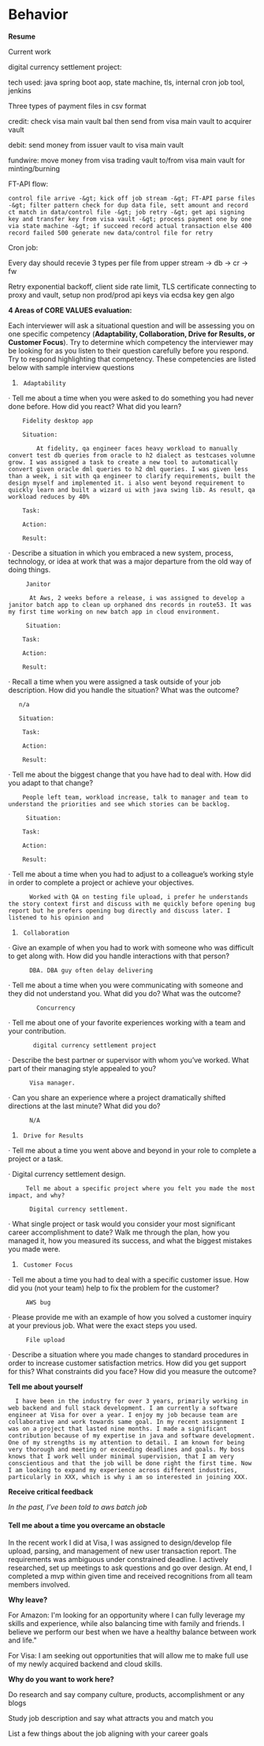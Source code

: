 # Behavior

**Resume**

Current work

digital currency settlement project: 

tech used: java spring boot aop, state machine, tls, internal cron job tool, jenkins

Three types of payment files in csv format

credit: check visa main vault bal then send from visa main vault to acquirer vault 

debit: send money from issuer vault to visa main vault

fundwire: move money from visa trading vault to/from visa main vault for minting/burning

FT-API flow:

    control file arrive -&gt; kick off job stream -&gt; FT-API parse files -&gt; filter pattern check for dup data file, sett amount and record ct match in data/control file -&gt; job retry -&gt; get api signing key and transfer key from visa vault -&gt; process payment one by one via state machine -&gt; if succeed record actual transaction else 400 record failed 500 generate new data/control file for retry

Cron job:

Every day should recevie 3 types per file from upper stream -&gt; db -&gt; cr -&gt; fw

Retry exponential backoff, client side rate limit, TLS certificate connecting to proxy and vault, setup non prod/prod api keys via ecdsa key gen algo



**4 Areas of CORE VALUES evaluation:**

Each interviewer will ask a situational question and will be assessing you on one specific competency \(**Adaptability, Collaboration, Drive for Results, or Customer Focus**\). Try to determine which competency the interviewer may be looking for as you listen to their question carefully before you respond. Try to respond highlighting that competency. These competencies are listed below with sample interview questions

1.      Adaptability

·         Tell me about a time when you were asked to do something you had never done before. How did you react? What did you learn?

        Fidelity desktop app

        Situation:

            At fidelity, qa engineer faces heavy workload to manually convert test db queries from oracle to h2 dialect as testcases volumne grow. I was assigned a task to create a new tool to automatically convert given oracle dml queries to h2 dml queries. I was given less than a week, i sit with qa engineer to clarify requirements, built the design myself and implemented it. i also went beyond requirement to quickly learn and built a wizard ui with java swing lib. As result, qa workload reduces by 40%

        Task:

        Action:

        Result:

·         Describe a situation in which you embraced a new system, process, technology, or idea at work that was a major departure from the old way of doing things.

         Janitor 

          At Aws, 2 weeks before a release, i was assigned to develop a janitor batch app to clean up orphaned dns records in route53. It was my first time working on new batch app in cloud environment. 

         Situation:

        Task:

        Action:

        Result:

·         Recall a time when you were assigned a task outside of your job description. How did you handle the situation? What was the outcome?

       n/a

       Situation:

        Task:

        Action:

        Result:

·         Tell me about the biggest change that you have had to deal with. How did you adapt to that change?

        People left team, workload increase, talk to manager and team to understand the priorities and see which stories can be backlog. 

         Situation:

        Task:

        Action:

        Result:

·         Tell me about a time when you had to adjust to a colleague’s working style in order to complete a project or achieve your objectives.

          Worked with QA on testing file upload, i prefer he understands the story context first and discuss with me quickly before opening bug report but he prefers opening bug directly and discuss later. I listened to his opinion and 

1.      Collaboration

·         Give an example of when you had to work with someone who was difficult to get along with. How did you handle interactions with that person?

          DBA. DBA guy often delay delivering 

·         Tell me about a time when you were communicating with someone and they did not understand you. What did you do? What was the outcome?

            Concurrency

·         Tell me about one of your favorite experiences working with a team and your contribution.

           digital currency settlement project

·         Describe the best partner or supervisor with whom you’ve worked. What part of their managing style appealed to you?

          Visa manager.

·         Can you share an experience where a project dramatically shifted directions at the last minute? What did you do?

          N/A

1.      Drive for Results

·         Tell me about a time you went above and beyond in your role to complete a project or a task.

·        Digital currency settlement design. 

         Tell me about a specific project where you felt you made the most impact, and why?

          Digital currency settlement.

·         What single project or task would you consider your most significant career accomplishment to date? Walk me through the plan, how you managed it, how you measured its success, and what the biggest mistakes you made were.

1.      Customer Focus

·         Tell me about a time you had to deal with a specific customer issue. How did you \(not your team\) help to fix the problem for the customer?

         AWS bug

·         Please provide me with an example of how you solved a customer inquiry at your previous job. What were the exact steps you used.

         File upload

·         Describe a situation where you made changes to standard procedures in order to increase customer satisfaction metrics. How did you get support for this? What constraints did you face? How did you measure the outcome?



**Tell me about yourself**

      I have been in the industry for over 3 years, primarily working in web backend and full stack development. I am currently a software engineer at Visa for over a year. I enjoy my job because team are collaborative and work towards same goal. In my recent assignment I was on a project that lasted nine months. I made a significant contribution because of my expertise in java and software development. One of my strengths is my attention to detail. I am known for being very thorough and meeting or exceeding deadlines and goals. My boss knows that I work well under minimal supervision, that I am very conscientious and that the job will be done right the first time. Now I am looking to expand my experience across different industries, particularly in XXX, which is why i am so interested in joining XXX. 



**Receive critical feedback**

 _In the past, I’ve been told to aws batch job_

#### Tell me about a time you overcame an obstacle

In the recent work I did at Visa, I was assigned to design/develop file upload, parsing, and management of new user transaction report. The requirements was ambiguous under constrained deadline. I actively researched, set up meetings to ask questions and go over design. At end, I completed a mvp within given time and received recognitions from all team members involved.

**Why leave?**

For Amazon: I'm looking for an opportunity where I can fully leverage my skills and experience, while also balancing time with family and friends. I believe we perform our best when we have a healthy balance between work and life."

For Visa: I am seeking out opportunities that will allow me to make full use of my newly acquired backend and cloud skills.

 

**Why do you want to work here?**

Do research and say company culture, products, accomplishment or any blogs

Study job description and say what attracts you and match you

List a few things about the job aligning with your career goals

